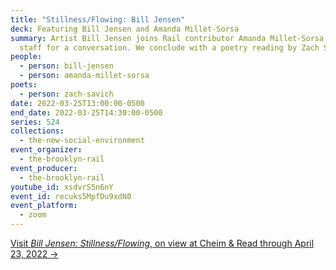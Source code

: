 ```yaml
---
title: "Stillness/Flowing: Bill Jensen"
deck: Featuring Bill Jensen and Amanda Millet-Sorsa
summary: Artist Bill Jensen joins Rail contributor Amanda Millet-Sorsa and Rail
  staff for a conversation. We conclude with a poetry reading by Zach Savich.
people:
  - person: bill-jensen
  - person: amanda-millet-sorsa
poets:
  - person: zach-savich
date: 2022-03-25T13:00:00-0500
end_date: 2022-03-25T14:30:00-0500
series: 524
collections:
  - the-new-social-environment
event_organizer:
  - the-brooklyn-rail
event_producer:
  - the-brooklyn-rail
youtube_id: xsdvrS5n6nY
event_id: recuks5MpfDu9xdN0
event_platform:
  - zoom
---
```

[Visit *Bill Jensen: Stillness/Flowing*, on view at Cheim & Read through April 23, 2022 →](https://www.cheimread.com/exhibitions/bill-jensen-stillness-flowing)

[](https://www.cheimread.com/exhibitions/bill-jensen-stillness-flowing)